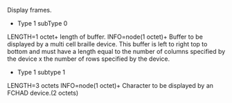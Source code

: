 Display frames.

* Type 1 subType 0

LENGTH=1 octet+ length of buffer.
INFO=node(1 octet)+
Buffer to be displayed by a multi cell braille device.  This buffer is left to right top to bottom and must have a length equal to the number of columns specified by the device x the number of rows specified by the device.

* Type 1 subtype 1

LENGTH=3 octets
INFO=node(1 octet)+
Character to be displayed by an FCHAD device.(2 octets)
